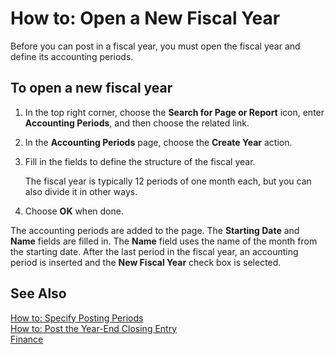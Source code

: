 <properties
	pageTitle="How to: Open a New Fiscal Year| Financials" 
    description="Describes how to open fiscal periods." 
    services="project-madeira" 
    documentationCenter=""
    authors="edupont04"/>
<tags
    ms.service="project-madeira"
    ms.topic="article"
    ms.devlang="na"
    ms.tgt_pltfrm="na"
    ms.workload="na"
    ms.date="05/12/2016"
    ms.author="edupont04" />
    
# How to: Open a New Fiscal Year 
Before you can post in a fiscal year, you must open the fiscal year and define its accounting periods.

## To open a new fiscal year
1. In the top right corner, choose the **Search for Page or Report** icon, enter **Accounting Periods**, and then choose the related link.
2. In the **Accounting Periods** page, choose the **Create Year** action.
3. Fill in the fields to define the structure of the fiscal year.
  
    The fiscal year is typically 12 periods of one month each, but you can also divide it in other ways.
4. Choose **OK** when done.

The accounting periods are added to the page. The **Starting Date** and **Name** fields are filled in. The **Name** field uses the name of the month from the starting date. After the last period in the fiscal year, an accounting period is inserted and the **New Fiscal Year** check box is selected.

 
## See Also
[How to: Specify Posting Periods](finance-how-specify-posting-periods.md)  
[How to: Post the Year-End Closing Entry](year-how-post-year-end-close-entry.md)  
[Finance](finance.md)  
